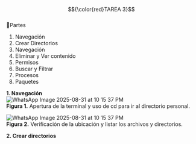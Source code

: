 $${\color{red}TAREA 3}$$ <br>
:hammer:Partes<br>
1. Navegación<br>
2. Crear Directorios<br>
3. Navegación<br>
4. Eliminar y Ver contenido<br>
5. Permisos<br>
6. Buscar y Filtrar<br>
7. Procesos<br>
8. Paquetes<br>

<strong> 1. Navegación </strong><br>
![WhatsApp Image 2025-08-31 at 10 15 37 PM](https://github.com/user-attachments/assets/0b61a34a-ab9c-4f14-aadd-a2c2d3c7728c)<br>
<strong>Figura 1.</strong> Apertura de la terminal y uso de cd para ir al directorio personal.

![WhatsApp Image 2025-08-31 at 10 15 37 PM](https://github.com/user-attachments/assets/b544d0cf-6154-491e-a793-ffcc176dbe40)<br>
<strong>Figura 2.</strong> Verificación de la ubicación y listar los archivos y directorios.

<strong> 2. Crear directorios </strong><br>





